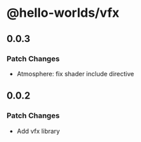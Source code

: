 # @hello-worlds/vfx

## 0.0.3

### Patch Changes

- Atmosphere: fix shader include directive

## 0.0.2

### Patch Changes

- Add vfx library
